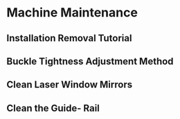 ﻿---
sidebar_position: 2
sidebar_label: Machine Maintenance
---
# Machine Maintenance
## Installation Removal Tutorial
## Buckle Tightness Adjustment Method
## Clean Laser Window Mirrors
## Clean the Guide- Rail
